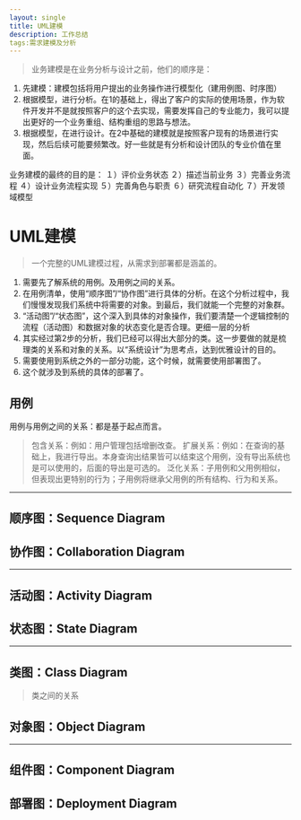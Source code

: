 ```yaml
---
layout: single
title: UML建模
description: 工作总结
tags:需求建模及分析 
---
```


>业务建模是在业务分析与设计之前，他们的顺序是：
1. 先建模：建模包括将用户提出的业务操作进行模型化（建用例图、时序图）
2. 根据模型，进行分析。在1的基础上，得出了客户的实际的使用场景，作为软件开发并不是就按照客户的这个去实现，需要发挥自己的专业能力，我可以提出更好的一个业务重组、结构重组的思路与想法。
3. 根据模型，在进行设计。在2中基础的建模就是按照客户现有的场景进行实现，然后后续可能要频繁改。好一些就是有分析和设计团队的专业价值在里面。

业务建模的最终的目的是：
１）评价业务状态
２）描述当前业务
３）完善业务流程
４）设计业务流程实现
５）完善角色与职责
６）研究流程自动化
７）开发领域模型


# UML建模
>一个完整的UML建模过程，从需求到部署都是涵盖的。
1. 需要先了解系统的用例。及用例之间的关系。
2. 在用例清单，使用“顺序图”/“协作图”进行具体的分析。在这个分析过程中，我们慢慢发现我们系统中将需要的对象。到最后，我们就能一个完整的对象群。
3. “活动图”/“状态图”，这个深入到具体的对象操作，我们要清楚一个逻辑控制的流程（活动图）和数据对象的状态变化是否合理。更细一层的分析
4. 其实经过第2步的分析，我们已经可以得出大部分的类。这一步要做的就是梳理类的关系和对象的关系。以“系统设计”为思考点，达到优雅设计的目的。
5. 需要使用到系统之外的一部分功能，这个时候，就需要使用部署图了。
6. 这个就涉及到系统的具体的部署了。

## 用例
用例与用例之间的关系：都是基于起点而言。
>包含关系：例如：用户管理包括增删改查。
扩展关系：例如：在查询的基础上，我进行导出。本身查询出结果皆可以结束这个用例，没有导出系统也是可以使用的，后面的导出是可选的。
泛化关系：子用例和父用例相似，但表现出更特别的行为；子用例将继承父用例的所有结构、行为和关系。


---------------------------------------------------------------------------------------------------

## 顺序图：Sequence Diagram

## 协作图：Collaboration Diagram

-------------------------------------------------------------------------------------------------

## 活动图：Activity Diagram

## 状态图：State Diagram

---------------------------------------------------------------------------------------------------

## 类图：Class Diagram
>类之间的关系

## 对象图：Object Diagram

------------------------------------------------------------------------------------------------

## 组件图：Component Diagram

## 部署图：Deployment Diagram







